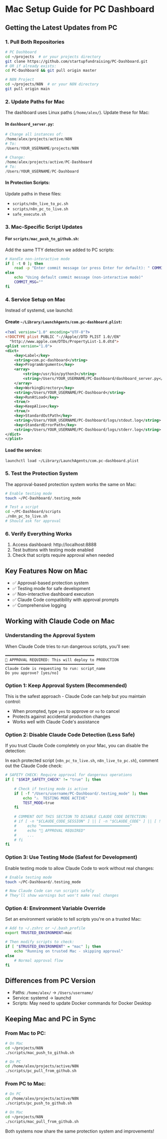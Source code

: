 # Mac Setup Guide for PC Dashboard

## Getting the Latest Updates from PC

### 1. Pull Both Repositories

```bash
# PC Dashboard
cd ~/projects  # or your projects directory
git clone https://github.com/startupfundraising/PC-Dashboard.git
# OR if already exists:
cd PC-Dashboard && git pull origin master

# N8N Project
cd ~/projects/N8N  # or your N8N directory
git pull origin main
```

### 2. Update Paths for Mac

The dashboard uses Linux paths (`/home/alex/`). Update these for Mac:

#### In `dashboard_server.py`:

```python
# Change all instances of:
/home/alex/projects/active/N8N
# To:
/Users/YOUR_USERNAME/projects/N8N

# Change:
/home/alex/projects/active/PC-Dashboard
# To:
/Users/YOUR_USERNAME/PC-Dashboard
```

#### In Protection Scripts:

Update paths in these files:
- `scripts/n8n_live_to_pc.sh`
- `scripts/n8n_pc_to_live.sh`
- `safe_execute.sh`

### 3. Mac-Specific Script Updates

#### For `scripts/mac_push_to_github.sh`:

Add the same TTY detection we added to PC scripts:

```bash
# Handle non-interactive mode
if [ -t 0 ]; then
    read -p "Enter commit message (or press Enter for default): " COMMIT_MSG
else
    echo "Using default commit message (non-interactive mode)"
    COMMIT_MSG=""
fi
```

### 4. Service Setup on Mac

Instead of systemd, use launchd:

#### Create `~/Library/LaunchAgents/com.pc-dashboard.plist`:

```xml
<?xml version="1.0" encoding="UTF-8"?>
<!DOCTYPE plist PUBLIC "-//Apple//DTD PLIST 1.0//EN" 
  "http://www.apple.com/DTDs/PropertyList-1.0.dtd">
<plist version="1.0">
<dict>
    <key>Label</key>
    <string>com.pc-dashboard</string>
    <key>ProgramArguments</key>
    <array>
        <string>/usr/bin/python3</string>
        <string>/Users/YOUR_USERNAME/PC-Dashboard/dashboard_server.py</string>
    </array>
    <key>WorkingDirectory</key>
    <string>/Users/YOUR_USERNAME/PC-Dashboard</string>
    <key>RunAtLoad</key>
    <true/>
    <key>KeepAlive</key>
    <true/>
    <key>StandardOutPath</key>
    <string>/Users/YOUR_USERNAME/PC-Dashboard/logs/stdout.log</string>
    <key>StandardErrorPath</key>
    <string>/Users/YOUR_USERNAME/PC-Dashboard/logs/stderr.log</string>
</dict>
</plist>
```

#### Load the service:

```bash
launchctl load ~/Library/LaunchAgents/com.pc-dashboard.plist
```

### 5. Test the Protection System

The approval-based protection system works the same on Mac:

```bash
# Enable testing mode
touch ~/PC-Dashboard/.testing_mode

# Test a script
cd ~/PC-Dashboard/scripts
./n8n_pc_to_live.sh
# Should ask for approval
```

### 6. Verify Everything Works

1. Access dashboard: http://localhost:8888
2. Test buttons with testing mode enabled
3. Check that scripts require approval when needed

## Key Features Now on Mac

- ✅ Approval-based protection system
- ✅ Testing mode for safe development
- ✅ Non-interactive dashboard execution
- ✅ Claude Code compatibility with approval prompts
- ✅ Comprehensive logging

## Working with Claude Code on Mac

### Understanding the Approval System

When Claude Code tries to run dangerous scripts, you'll see:
```
━━━━━━━━━━━━━━━━━━━━━━━━━━━━━━━━━━━━━━━━
🚨 APPROVAL REQUIRED: This will deploy to PRODUCTION
━━━━━━━━━━━━━━━━━━━━━━━━━━━━━━━━━━━━━━━━
Claude Code is requesting to run: script_name
Do you approve? [yes/no]
```

### Option 1: Keep Approval System (Recommended)
This is the safest approach - Claude Code can help but you maintain control:
- When prompted, type `yes` to approve or `no` to cancel
- Protects against accidental production changes
- Works well with Claude Code's assistance

### Option 2: Disable Claude Code Detection (Less Safe)
If you trust Claude Code completely on your Mac, you can disable the detection:

In each protected script (`n8n_pc_to_live.sh`, `n8n_live_to_pc.sh`), comment out the Claude Code check:

```bash
# SAFETY CHECK: Require approval for dangerous operations
if [ "$SKIP_SAFETY_CHECK" != "true" ]; then
    
    # Check if testing mode is active
    if [ -f "/Users/username/PC-Dashboard/.testing_mode" ]; then
        echo "⚠️  TESTING MODE ACTIVE"
        TEST_MODE=true
    fi
    
    # COMMENT OUT THIS SECTION TO DISABLE CLAUDE CODE DETECTION:
    # if [ -n "$CLAUDE_CODE_SESSION" ] || [ -n "$CLAUDE_CODE" ] || [ ! -t 0 ]; then
    #     echo "━━━━━━━━━━━━━━━━━━━━━━━━━━━━━━━━━━━━━━━━"
    #     echo "🚨 APPROVAL REQUIRED"
    #     ...
    # fi
fi
```

### Option 3: Use Testing Mode (Safest for Development)
Enable testing mode to allow Claude Code to work without real changes:

```bash
# Enable testing mode
touch ~/PC-Dashboard/.testing_mode

# Now Claude Code can run scripts safely
# They'll show warnings but won't make real changes
```

### Option 4: Environment Variable Override
Set an environment variable to tell scripts you're on a trusted Mac:

```bash
# Add to ~/.zshrc or ~/.bash_profile
export TRUSTED_ENVIRONMENT=mac

# Then modify scripts to check:
if [ "$TRUSTED_ENVIRONMENT" = "mac" ]; then
    echo "Running on trusted Mac - skipping approval"
else
    # Normal approval flow
fi
```

## Differences from PC Version

- Paths: `/home/alex/` → `/Users/username/`
- Service: systemd → launchd
- Scripts: May need to update Docker commands for Docker Desktop

## Keeping Mac and PC in Sync

### From Mac to PC:
```bash
# On Mac
cd ~/projects/N8N
./scripts/mac_push_to_github.sh

# On PC
cd /home/alex/projects/active/N8N
./scripts/pc_pull_from_github.sh
```

### From PC to Mac:
```bash
# On PC
cd /home/alex/projects/active/N8N
./scripts/pc_push_to_github.sh

# On Mac
cd ~/projects/N8N
./scripts/mac_pull_from_github.sh
```

Both systems now share the same protection system and improvements!